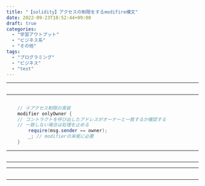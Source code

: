 ```yaml
---
title: "【solidity】アクセスの制限をするmodifire構文"
date: 2022-09-23T18:52:44+09:00
draft: true
categories:
  - "学習アウトプット"
  - "ビジネス系"
  - "その他"
tags:
  - "プログラミング"
  - "ビジネス"
  - "test"
---
```


<!--more-->


***

## 

***

```java Hello.java {.light .line-number .copy}

    // ④アクセス制限の実装
    modifier onlyOwner {
    // コントラクトを呼び出したアドレスがオーナーと一致するか確認する
    // 一致しない場合は処理を止める
        require(msg.sender == owner); 
        _; // modifierの末尾に必要
    }

```


***

## 

***

***

## 

***